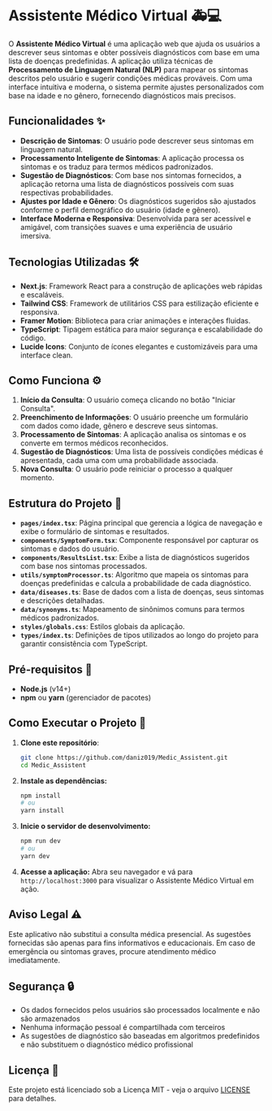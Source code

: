 # Assistente Médico Virtual 🚑💻

O **Assistente Médico Virtual** é uma aplicação web que ajuda os usuários a descrever seus sintomas e obter possíveis diagnósticos com base em uma lista de doenças predefinidas. A aplicação utiliza técnicas de **Processamento de Linguagem Natural (NLP)** para mapear os sintomas descritos pelo usuário e sugerir condições médicas prováveis. Com uma interface intuitiva e moderna, o sistema permite ajustes personalizados com base na idade e no gênero, fornecendo diagnósticos mais precisos.

## Funcionalidades ✨

- **Descrição de Sintomas**: O usuário pode descrever seus sintomas em linguagem natural.
- **Processamento Inteligente de Sintomas**: A aplicação processa os sintomas e os traduz para termos médicos padronizados.
- **Sugestão de Diagnósticos**: Com base nos sintomas fornecidos, a aplicação retorna uma lista de diagnósticos possíveis com suas respectivas probabilidades.
- **Ajustes por Idade e Gênero**: Os diagnósticos sugeridos são ajustados conforme o perfil demográfico do usuário (idade e gênero).
- **Interface Moderna e Responsiva**: Desenvolvida para ser acessível e amigável, com transições suaves e uma experiência de usuário imersiva.

## Tecnologias Utilizadas 🛠️

- **Next.js**: Framework React para a construção de aplicações web rápidas e escaláveis.
- **Tailwind CSS**: Framework de utilitários CSS para estilização eficiente e responsiva.
- **Framer Motion**: Biblioteca para criar animações e interações fluidas.
- **TypeScript**: Tipagem estática para maior segurança e escalabilidade do código.
- **Lucide Icons**: Conjunto de ícones elegantes e customizáveis para uma interface clean.

## Como Funciona ⚙️

1. **Início da Consulta**: O usuário começa clicando no botão "Iniciar Consulta".
2. **Preenchimento de Informações**: O usuário preenche um formulário com dados como idade, gênero e descreve seus sintomas.
3. **Processamento de Sintomas**: A aplicação analisa os sintomas e os converte em termos médicos reconhecidos.
4. **Sugestão de Diagnósticos**: Uma lista de possíveis condições médicas é apresentada, cada uma com uma probabilidade associada.
5. **Nova Consulta**: O usuário pode reiniciar o processo a qualquer momento.

## Estrutura do Projeto 📁

- **`pages/index.tsx`**: Página principal que gerencia a lógica de navegação e exibe o formulário de sintomas e resultados.
- **`components/SymptomForm.tsx`**: Componente responsável por capturar os sintomas e dados do usuário.
- **`components/ResultsList.tsx`**: Exibe a lista de diagnósticos sugeridos com base nos sintomas processados.
- **`utils/symptomProcessor.ts`**: Algoritmo que mapeia os sintomas para doenças predefinidas e calcula a probabilidade de cada diagnóstico.
- **`data/diseases.ts`**: Base de dados com a lista de doenças, seus sintomas e descrições detalhadas.
- **`data/synonyms.ts`**: Mapeamento de sinônimos comuns para termos médicos padronizados.
- **`styles/globals.css`**: Estilos globais da aplicação.
- **`types/index.ts`**: Definições de tipos utilizados ao longo do projeto para garantir consistência com TypeScript.

## Pré-requisitos 🔧

- **Node.js** (v14+)
- **npm** ou **yarn** (gerenciador de pacotes)

## Como Executar o Projeto 🚀

1. **Clone este repositório**:
   ```bash
   git clone https://github.com/daniz019/Medic_Assistent.git
   cd Medic_Assistent
   ```

2. **Instale as dependências:**
   ```bash
   npm install
   # ou
   yarn install
   ```

3. **Inicie o servidor de desenvolvimento:**
   ```bash
   npm run dev
   # ou
   yarn dev
   ```

4. **Acesse a aplicação:**
   Abra seu navegador e vá para `http://localhost:3000` para visualizar o Assistente Médico Virtual em ação.

## Aviso Legal ⚠️

Este aplicativo não substitui a consulta médica presencial. As sugestões fornecidas são apenas para fins informativos e educacionais. Em caso de emergência ou sintomas graves, procure atendimento médico imediatamente.

## Segurança 🔒

- Os dados fornecidos pelos usuários são processados localmente e não são armazenados
- Nenhuma informação pessoal é compartilhada com terceiros
- As sugestões de diagnóstico são baseadas em algoritmos predefinidos e não substituem o diagnóstico médico profissional

## Licença 📝

Este projeto está licenciado sob a Licença MIT - veja o arquivo [LICENSE](LICENSE) para detalhes.
